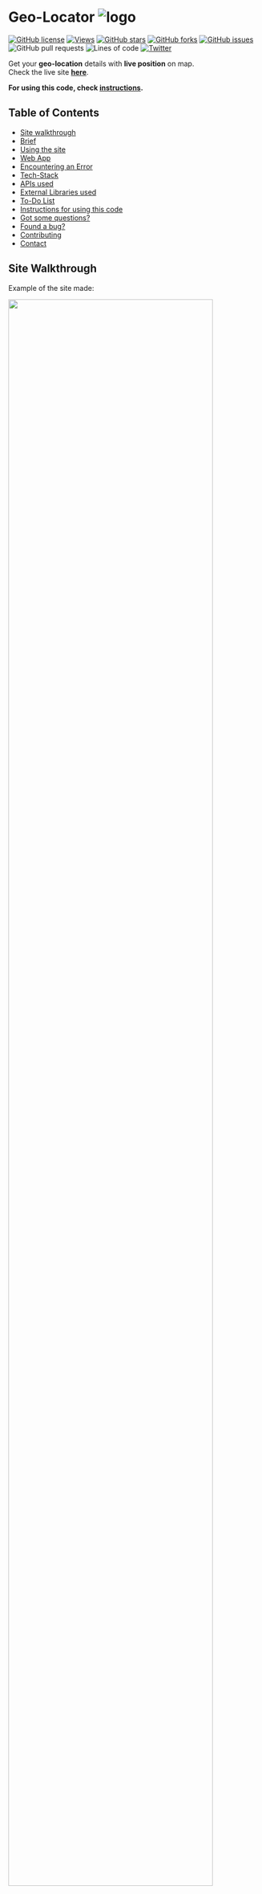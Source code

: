 # Geo-Locator ![logo](assets/favicons/favicon-32x32.png)

[![GitHub license](https://img.shields.io/github/license/AyushShahh/Geo-Locator?color=red&style=flat-square)](https://github.com/AyushShahh/Geo-Locator/blob/main/LICENSE)
[![Views](https://hits.seeyoufarm.com/api/count/incr/badge.svg?url=https%3A%2F%2Fgithub.com%2FAyushShahh%2FGeo-Locator&count_bg=%23000000&title_bg=%23555555&icon=github.svg&icon_color=%23E7E7E7&title=views&edge_flat=true)](https://hits.seeyoufarm.com)
[![GitHub stars](https://img.shields.io/github/stars/AyushShahh/Geo-Locator?&style=flat-square)](https://github.com/AyushShahh/Geo-Locator/stargazers)
[![GitHub forks](https://img.shields.io/github/forks/AyushShahh/Geo-Locator?&style=flat-square)](https://github.com/AyushShahh/Geo-Locator/network)
[![GitHub issues](https://img.shields.io/github/issues/AyushShahh/Geo-Locator?&style=flat-square)](https://github.com/AyushShahh/Geo-Locator/issues)
![GitHub pull requests](https://img.shields.io/github/issues-pr/AyushShahh/Geo-Locator?color=yellow&style=flat-square)
![Lines of code](https://img.shields.io/tokei/lines/github/AyushShahh/Geo-Locator?label=total%20lines%20of%20code&style=flat-square)
[![Twitter](https://img.shields.io/twitter/url?color=grey&label=Tweet%20this&logo=twitter&style=flat-square&url=https%3A%2F%2Fgithub.com%2FAyushShahh%2FGeo-Locator)](https://twitter.com/intent/tweet?text=Woah!%20This%20is%20cool.&url=https%3A%2F%2Fgithub.com%2FAyushShahh%2FGeo-Locator)

Get your **geo-location** details with **live position** on map.<br>
Check the live site **[here](https://geo-locator.netlify.app)**.
**<p>For using this code, check [instructions](#instructions-for-using-this-code).**

## Table of Contents
- [Site walkthrough](#site-walkthrough)
- [Brief](#brief)
- [Using the site](#using-the-site)
- [Web App](#web-app)
- [Encountering an Error](#encountering-an-error)
- [Tech-Stack](#tech-stack)
- [APIs used](#apis-used)
- [External Libraries used](#external-libraries-used)
- [To-Do List](#to-do-list)
- [Instructions for using this code](#instructions-for-using-this-code)
- [Got some questions?](#got-some-questions)
- [Found a bug?](#found-a-bug)
- [Contributing](#contributing)
- [Contact](#contact)

## Site Walkthrough
Example of the site made:<br>

<img src="assets/demos/walkthrough.gif" width=90%>

## Brief
Geo-Locator is a website that will show your geo-location details and a map with your current position.

### Information Displayed
- **Country:** "Your country name"
- **Address:** "City, Region"
- **Postal Code:** "Postal code of your city/region"
- **IP Address:** "Your current IP Address"
- **ISP:** "Your currrent Internet Service Provider"
- **Latitude:** "Latitude of your location"
- **Longitude:** "Longitude of your location"
- **Red pin** on the map shows your current position.

## Using the site
When you open the site, press `Allow` if it asks for location to display the map and show accurate results.<br>
Keep your location(GPS) on.<br>

> **Note:** The location might be inaccurate sometimes or it may happen that it shows totally wrong coordinates.<br>
But the other information such as Country, ISP and IP will be accurate almost everytime.

## Web App
 While you can go to the browser everytime for using the [website](https://geo-locator.netlify.app), I would suggest you to use the **web app** so that you don't have to go to the browser and type in the website everytime. You can directly open the **web application** on your **home screen** or the **desktop shortcut** on your computer to use the website.<br>

 **Follow the steps:**
1. For desktop users
- Chrome
    - Open the [website](https://geo-locator.netlify.app)
    - Tap the **three dots &#8942;** on the top right corner
    - Click on **More tools**
    - Click on **Create shortcut**
    - Check **Open as window** option and click create
2. For mobile users
- Chrome
    - Navigate to the [website](https://geo-locator.netlify.app)
    - Tap the **three dots &#8942;** on the top right corner
    - Scroll down and click on **Add to home screen**
    - Click **Add**
- Safari
    - Navigate to the [website](https://geo-locator.netlify.app)
    - Click on **Share icon** at bottom<br> 
    (On the iPad, share icon is located at the **top-right**)
    - Tap **Add to home screen** from the menu
    - Type name for shortcut and then tap **Add** button

Now you can use this site as a **Web App**.<br>
The process might be similar for other browsers too.

## Encountering an Error
```
User denied the request for location.
Click allow to see your location on map.
```
This comes if you click `Deny` when asked for location access. Map won't be displayed and coordinates would be inaccurate.<br><br>

```
Map is currently unavailable.
Turn on your Location(GPS).
```
This comes when your location(GPS) is turned off or the application you are using don't have location permission.<br>Turn on your location(GPS) or go to devices settings > Apps > Navigate to the app and give location permission.<br><br>

```
The request for map location timed out.
```
This comes when the server takes too long to respond to your request, server might be down or your request gets interrupted (you suddenly lose internet connection or gps).<br><br>

```
An unknown error occurred.
```
This comes when something unexpected happens.<br><br>

```
Geo-Location is not supported on this browser.
```
This means that Geo-Location is not supported on the browser you are using. Map will not  be displayed and the coordinates shown won't be accurate.

## Tech-Stack
Languages used:
1. **HTML5**<br>
2. **CSS3**<br>
3. **JavaScript**<br>

## APIs used
[Geolocation DB](https://geolocation-db.com) - It is used to get the information of a user's Country and IP Address in JSON format. __*(Available without location access)*__

[ipinfo.io](https://ipinfo.io) - It is used to get the information of a user's City, Region, Postal Code, Internet Service Provider (and Latitude/Longitude if a user denied location access) in JSON format. __*(Available without location access)*__

[HTML Geolocation API](https://developer.mozilla.org/en-US/docs/Web/API/Geolocation_API) - The HTML Geolocation API is used to get the geographical position of a user if they allowed. Here it is used by default to show Latitude and Longitude because it is mostly accurate. __*(Not available without location access)*__

[Google Maps Embed API](https://developers.google.com/maps/documentation/embed/get-started) - The Maps Embed API lets you place an interactive map on your web page. To make the map dynamic for this website, *HTML Geolocation API* has been used here to obtain the coordinates of the user and then those coordinates are placed in the map source. __*(Not available without location access)*__

## External Libraries used
[jQuery](https://jquery.com/) - jQuery is a JavaScript library. Here it is used for fetching the data in JSON format from APIs and putting those values in html.

[PWACompat](https://github.com/GoogleChromeLabs/pwacompat) - PWACompat is a library that brings the Web App Manifest to non-compliant browsers for better Progressive Web Apps.<br>
Read more on their [blog](https://developers.google.com/web/updates/2018/07/pwacompat).

## To-Do List
- [ ] Showing proper postal codes
- [ ] Adding some more functionality and features

## Instructions for using this code
The code **won't work directly** if you copy this code or clone this repository. If you want to use this code, you will need your **own API key and token** for the code to work properly.<br>

- Go to [ipinfo.io](https://ipinfo.io) and create your account. You will get your API token there.
- Go through [this documentation](https://developers.google.com/maps/documentation/javascript/get-api-key) for creating and using Google Maps API key.

After you get your API key and token, paste them in **location.js** file inside **scripts** folder like this:

Google maps API key in: <br>

```javascript
const map_api = "YOUR_KEY";
```
and ipinfo token in:
```javascript
const geoinfo_token = "YOUR_TOKEN";
```
Now this code will work perfectly.<br>
**Note:** Paste them in between ``` " " ``` quotes.

---
**Never share your token or API with anyone or post it publicly.**

## Got some questions?
If you got some questions or you want to tell something, you can discuss them in the [discussions](https://github.com/AyushShahh/Geo-Locator/discussions) tab.

## Found a bug?
If you find a bug, you can always **open an issue** in the [issues tab](https://github.com/AyushShahh/Geo-Locator/issues) to talk about it. Still, if you want to **contact me**, check [here](#contact).

---
**Note:** Make sure you browse through the existing issues to check if the issue already exists.<br>
>Know a fix or want to contribute? Check **contributions** section.

## Contributing
Pull requests are always welcome. But before making any major changes you can open an [issue](https://github.com/AyushShahh/Geo-Locator/issues) to discuss.<br>
For less major or minor changes, you can open a [pull request](https://github.com/AyushShahh/Geo-Locator/pulls).

Make sure you see the [instructions](#instructions-for-using-this-code) for using this code.

**Thanks for contributing.**

# Contact
I don't like spams
<p>
<a href="https://twitter.com/ayushshah__" target="_blank" rel="noopener noreferrer"><img src="https://img.icons8.com/plasticine/100/000000/twitter.png" width="50" /></a>  
&nbsp; <a href="https://www.instagram.com/ayushshah__/" target="_blank" rel="noopener noreferrer"><img src="https://img.icons8.com/plasticine/100/000000/instagram-new.png" width="50"/></a>
&nbsp; <a href="https://www.quora.com/profile/Ayush-Shah-133/" target="_blank" rel="noopener noreferrer"><img src="https://img.icons8.com/clouds/52/000000/quora.png"/></a>
&nbsp; <a href="https://www.clubhouse.com/@ayushshah_" target="_blank" rel="noopener noreferrer"><img src="https://img.icons8.com/fluent/44/000000/so-so.png"/></a>
&nbsp; <a href="https://www.discordapp.com/users/810944110046740491" target="_blank" rel="noopener noreferrer"><img src="https://img.icons8.com/doodle/45/000000/discord-new-logo.png"/></a><br><br>

**[Back to top](#geo-locator-)**
